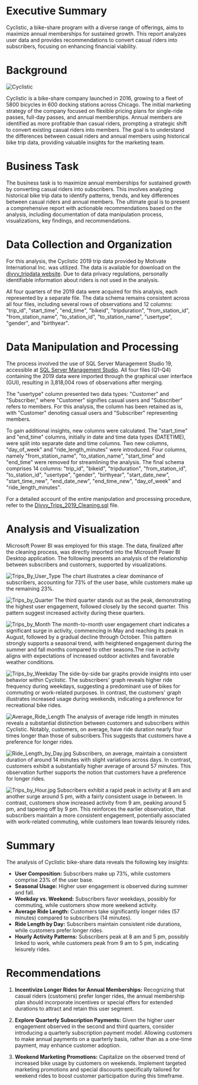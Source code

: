 # Executive Summary

Cyclistic, a bike-share program with a diverse range of offerings, aims to maximize annual memberships for sustained growth. This report analyzes user data and provides recommendations to convert casual riders into subscribers, focusing on enhancing financial viability.

# Background

![Cyclistic](img/Cyclistic.png)

Cyclistic is a bike-share company launched in 2016, growing to a fleet of 5800 bicycles in 600 docking stations across Chicago. The initial marketing strategy of the company focused on flexible pricing plans for single-ride passes, full-day passes, and annual memberships. Annual members are identified as more profitable than casual riders, prompting a strategic shift to convert existing casual riders into members. The goal is to understand the differences between casual riders and annual members using historical bike trip data, providing valuable insights for the marketing team.

# Business Task

The business task is to maximize annual memberships for sustained growth by converting casual riders into subscribers. This involves analyzing historical bike trip data to identify patterns, trends, and key differences between casual riders and annual members. The ultimate goal is to present a comprehensive report with actionable recommendations based on the analysis, including documentation of data manipulation process, visualizations, key findings, and recommendations.

# Data Collection and Organization

For this analysis, the Cyclistic 2019 trip data provided by Motivate International Inc. was utilized. The data is available for download on the [divvy_tripdata website](https://divvy-tripdata.s3.amazonaws.com/index.html). Due to data privacy regulations, personally identifiable information about riders is not used in the analysis.

All four quarters of the 2019 data were acquired for this analysis, each represented by a separate file. The data schema remains consistent across all four files, including several rows of observations and 12 columns: "trip_id", "start_time", "end_time", "bikeid", "tripduration", "from_station_id", "from_station_name", "to_station_id", "to_station_name", "usertype", "gender", and "birthyear".
# Data Manipulation and Processing

The process involved the use of SQL Server Management Studio 19, accessible at [SQL Server Management Studio](https://learn.microsoft.com/en-us/sql/ssms/download-sql-server-management-studio-ssms?view=sql-server-ver16). All four files (Q1-Q4) containing the 2019 data were imported through the graphical user interface (GUI), resulting in 3,818,004 rows of observations after merging.

The "usertype" column presented two data types: "Customer" and "Subscriber," where "Customer" signifies casual users and "Subscriber" refers to members. For this analysis, the column has been retained as is, with "Customer" denoting casual users and "Subscriber" representing members.

To gain additional insights, new columns were calculated. The "start_time" and "end_time" columns, initially in date and time data types (DATETIME), were split into separate date and time columns. Two new columns, "day_of_week" and "ride_length_minutes" were introduced. Four columns, namely "from_station_name", "to_station_name", "start_time" and "end_time" were removed for streamlining the analysis. The final schema comprises 14 columns: "trip_id", "bikeid", "tripduration", "from_station_id", "to_station_id", "usertype", "gender", "birthyear", "start_date_new", "start_time_new", "end_date_new", "end_time_new", "day_of_week" and "ride_length_minutes".

For a detailed account of the entire manipulation and processing procedure, refer to the [Divvy_Trips_2019_Cleaning.sql](Divvy_Trips_2019_Cleaning.sql) file.

# Analysis and Visualization

Microsoft Power BI was employed for this stage. The data, finalized after the cleaning process, was directly imported into the Microsoft Power BI Desktop application. The following presents an analysis of the relationship between subscribers and customers, supported by visualizations.

![Trips_By_User_Type](img/Trips_By_User_Type.jpg)
The chart illustrates a clear dominance of subscribers, accounting for 73% of the user base, while customers make up the remaining 23%.



![Trips_by_Quarter](img/Trips_by_Quarter.jpg)
The third quarter stands out as the peak, demonstrating the highest user engagement, followed closely by the second quarter. This pattern suggest increased activity during these quarters.



![Trips_by_Month](img/Trips_by_Month.jpg)
The month-to-month user engagement chart indicates a significant surge in activity, commencing in May and reaching its peak in August, followed by a gradual decline through October. This pattern strongly supports a seasonal trend, with heightened engagement during the summer and fall months compared to other seasons.The rise in activity aligns with expectations of increased outdoor activites and favorable weather conditions.



![Trips_by_Weekday](img/Trips_by_Weekday.jpg)
The side-by-side bar graphs provide insights into user behavior within Cyclistic. The subscribers' graph reveals higher ride frequency during weekdays, suggesting a predominant use of bikes for commuting or work-related purposes. In contrast, the customers' graph illustrates increased usage during weekends, indicating a preference for recreational bike rides. 



![Average_Ride_Length](img/Average_Ride_Length.jpg)
The analysis of average ride length in minutes reveals a substantial distinction between customers and subscribers within Cyclistic. Notably, customers, on average, have ride duration nearly four times longer than those of subscribers.This suggests that customers have a preference for longer rides.



![Ride_Length_by_Day.jpg](img/Ride_Length_by_Day.jpg)
Subscribers, on average, maintain a consistent duration of around 14 minutes with slight variations across days. In contrast, customers exhibit a substantially higher average of around 57 minutes. This observation further supports the notion that customers have a preference for longer rides.



![Trips_by_Hour.jpg](img/Trips_by_Hour.jpg)
Subscribers exhibit a rapid peak in activity at 8 am and another surge around 5 pm, with a fairly consistent usage in between. In contrast, customers show increased activity from 9 am, peaking around 5 pm, and tapering off by 9 pm. This reinforces the earlier observation, that subscribers maintain a more consistent engagement, potentially associated with work-related commuting, while customers lean towards leisurely rides.


# Summary

The analysis of Cyclistic bike-share data reveals the following key insights:

- **User Composition:** Subscribers make up 73%, while customers comprise 23% of the user base.
- **Seasonal Usage:** Higher user engagement is observed during summer and fall.
- **Weekday vs. Weekend:** Subscribers favor weekdays, possibly for commuting, while customers show more weekend activity.
- **Average Ride Length:** Customers take significantly longer rides (57 minutes) compared to subscribers (14 minutes).
- **Ride Length by Day:** Subscribers maintain consistent ride durations, while customers prefer longer rides.
- **Hourly Activity Patterns:** Subscribers peak at 8 am and 5 pm, possibly linked to work, while customers peak from 9 am to 5 pm, indicating leisurely rides.

# Recommendations

1. **Incentivize Longer Rides for Annual Memberships:**
   Recognizing that casual riders (customers) prefer longer rides, the annual membership plan should incorporate incentives or special offers for extended durations to attract and retain this user segment.

2. **Explore Quarterly Subscription Payments:**
   Given the higher user engagement observed in the second and third quarters, consider introducing a quarterly subscription payment model. Allowing customers to make annual payments on a quarterly basis, rather than as a one-time payment, may enhance customer adoption.

3. **Weekend Marketing Promotions:**
   Capitalize on the observed trend of increased bike usage by customers on weekends. Implement targeted marketing promotions and special discounts specifically tailored for weekend rides to boost customer participation during this timeframe.
